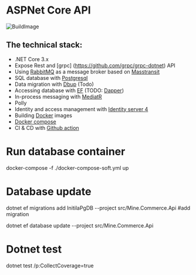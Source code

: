 # ASPNet Core API 
![BuildImage](https://github.com/phuocquach/mine-shop-service/workflows/.github/workflows/build_image.yml/badge.svg)

## The technical stack:

* .NET Core 3.x
* Expose Rest and [grpc] (https://github.com/grpc/grpc-dotnet) API
* Using [RabbitMQ](https://www.rabbitmq.com/) as a message broker based on [Masstransit](http://masstransit-project.com/)
* SQL database with [Postgresql](https://www.postgresql.org/)
* Data migration with [Dbup](https://github.com/DbUp/DbUp/) (Todo)
* Accessing database with [EF](https://docs.microsoft.com/en-us/ef/core/) (TODO:  [Dapper](https://github.com/StackExchange/Dapper))
* In-process messaging with [MediatR](https://github.com/jbogard/MediatR)
* Polly
* Identity and access management with [Identity server 4](http://docs.identityserver.io/en/latest/#)
* Building [Docker](https://www.docker.com/) images
* [Docker compose](https://docs.docker.com/compose/)
* CI & CD with [Github action](https://github.com/features/actions)

# Run database container
docker-compose -f ./docker-compose-soft.yml up

# Database update
dotnet ef migrations add InitilaPgDB --project src/Mine.Commerce.Api #add migration

dotnet ef database update --project src/Mine.Commerce.Api

# Dotnet test
dotnet test /p:CollectCoverage=true
